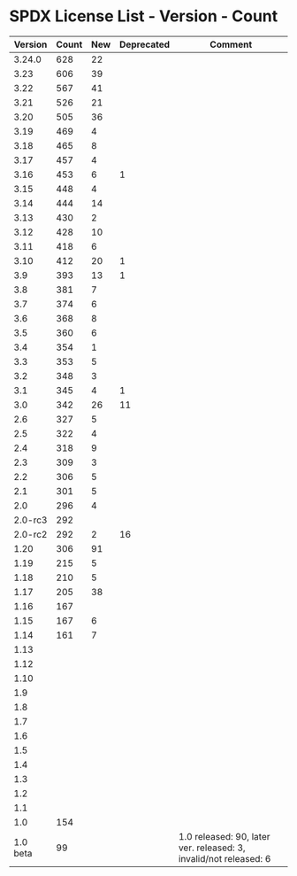 # SPDX License List - Version - Count

| Version | Count | New | Deprecated | Comment |
| ------- | ----- | --- | ---------- | ------- |
| 3.24.0 | 628 | 22 | | |
| 3.23 | 606 | 39 | | |
| 3.22 | 567 | 41 | | |
| 3.21 | 526 | 21 | | |
| 3.20 | 505 | 36 | | |
| 3.19 | 469 | 4 | | |
| 3.18 | 465 | 8 | | |
| 3.17 | 457 | 4 | | |
| 3.16 | 453 | 6 | 1 | |
| 3.15 | 448 | 4 | | |
| 3.14 | 444 | 14 | | |
| 3.13 | 430 | 2 | | |
| 3.12 | 428 | 10 | | |
| 3.11 | 418 | 6 | | |
| 3.10 | 412 | 20 | 1 | |
| 3.9 | 393 | 13 | 1 | |
| 3.8 | 381 | 7 | | |
| 3.7 | 374 | 6 | | |
| 3.6 | 368 | 8 | | |
| 3.5 | 360 | 6 | | |
| 3.4 | 354 | 1 | | |
| 3.3 | 353 | 5 | | |
| 3.2 | 348 | 3 | | |
| 3.1 | 345 | 4 | 1 | |
| 3.0 | 342 | 26 | 11 | |
| 2.6 | 327 | 5 | | |
| 2.5 | 322 | 4 | | |
| 2.4 | 318 | 9 | | |
| 2.3 | 309 | 3 | | |
| 2.2 | 306 | 5 | | |
| 2.1 | 301 | 5 | | |
| 2.0 | 296 | 4 | | |
| 2.0-rc3 | 292 | | | |
| 2.0-rc2 | 292 | 2 | 16 | |
| 1.20 | 306 | 91 | | |
| 1.19 | 215 | 5 | | |
| 1.18 | 210 | 5 | | |
| 1.17 | 205 | 38 | | |
| 1.16 | 167 | | | |
| 1.15 | 167 | 6 | | |
| 1.14 | 161 | 7 | | |
| 1.13 | | | | |
| 1.12 | | | | |
| 1.10 | | | | |
| 1.9 | | | | |
| 1.8 | | | | |
| 1.7 | | | | |
| 1.6 | | | | |
| 1.5 | | | | |
| 1.4 | | | | |
| 1.3 | | | | |
| 1.2 | | | | |
| 1.1 | | | | |
| 1.0 | 154 | | | |
| 1.0 beta | 99 | | | 1.0 released: 90, later ver. released: 3, invalid/not released: 6 |
